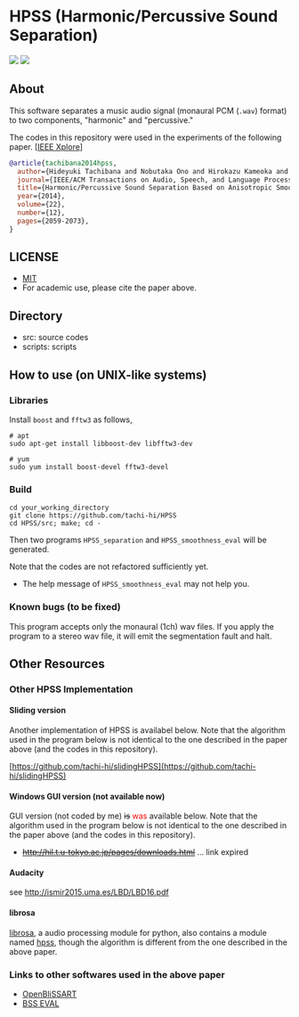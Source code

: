 # HPSS (Harmonic/Percussive Sound Separation)

[![](https://github.com/tachi-hi/HPSS/workflows/build/badge.svg)](https://github.com/tachi-hi/HPSS/actions?query=workflow%3Abuild)
[![](https://img.shields.io/badge/license-MIT-green.svg)](https://opensource.org/licenses/MIT)


## About

This software separates a music audio signal (monaural PCM (`.wav`) format) to two components, "harmonic" and "percussive."


The codes in this repository were used in the experiments of the following paper. [[IEEE Xplore](https://doi.org/10.1109/TASLP.2014.2351131)]

```bibtex
@article{tachibana2014hpss,
  author={Hideyuki Tachibana and Nobutaka Ono and Hirokazu Kameoka and Shigeki Sagayama},
  journal={IEEE/ACM Transactions on Audio, Speech, and Language Processing},
  title={Harmonic/Percussive Sound Separation Based on Anisotropic Smoothness of Spectrograms},
  year={2014},
  volume={22},
  number={12},
  pages={2059-2073},
}
```

## LICENSE

- [MIT](LICENSE)
- For academic use, please cite the paper above.

## Directory

+ src: source codes
+ scripts: scripts

## How to use (on UNIX-like systems)

### Libraries
Install `boost` and `fftw3` as follows,

    # apt
    sudo apt-get install libboost-dev libfftw3-dev

    # yum
    sudo yum install boost-devel fftw3-devel

### Build

    cd your_working_directory
    git clone https://github.com/tachi-hi/HPSS
    cd HPSS/src; make; cd -

Then two programs `HPSS_separation` and `HPSS_smoothness_eval` will be generated.

Note that the codes are not refactored sufficiently yet.

+ The help message of `HPSS_smoothness_eval` may not help you.

### Known bugs (to be fixed)

This program accepts only the monaural (1ch) wav files.
If you apply the program to a stereo wav file, it will emit the segmentation fault and halt.

## Other Resources
### Other HPSS Implementation
#### Sliding version

Another implementation of HPSS is availabel below.
Note that the algorithm used in the program below is not identical to the one described in the paper above (and the codes in this repository).

[https://github.com/tachi-hi/slidingHPSS](https://github.com/tachi-hi/slidingHPSS)


#### Windows GUI version (not available now)
GUI version (not coded by me) ~~is~~ <font color="Red">was</font> available below.
Note that the algorithm used in the program below is not identical to the one described in the paper above (and the codes in this repository).

- ~~http://hil.t.u-tokyo.ac.jp/pages/downloads.html~~ ... link expired

#### Audacity
see http://ismir2015.uma.es/LBD/LBD16.pdf

#### librosa

[librosa](http://librosa.github.io/librosa/), a audio processing module for python, also contains a module named [hpss](http://librosa.github.io/librosa/generated/librosa.decompose.hpss.html), though the algorithm is different from the one described in the above paper.

### Links to other softwares used in the above paper

+ [OpenBliSSART](http://openblissart.github.io/openBliSSART/)
+ [BSS EVAL](http://bass-db.gforge.inria.fr/bss_eval/)
